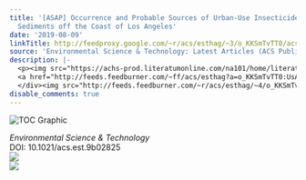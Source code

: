 ```yaml
---
title: '[ASAP] Occurrence and Probable Sources of Urban-Use Insecticides in Marine
  Sediments off the Coast of Los Angeles'
date: '2019-08-09'
linkTitle: http://feedproxy.google.com/~r/acs/esthag/~3/o_KKSmTvTT0/acs.est.9b02825
source: 'Environmental Science & Technology: Latest Articles (ACS Publications)'
description: |-
  <p><img src="https://achs-prod.literatumonline.com/na101/home/literatum/publisher/achs/journals/content/esthag/0/esthag.ahead-of-print/acs.est.9b02825/20190809/images/medium/es9b02825_0005.gif" alt="TOC Graphic"/></p><div><cite>Environmental Science & Technology</cite></div><div>DOI: 10.1021/acs.est.9b02825</div><div class="feedflare">
  <a href="http://feeds.feedburner.com/~ff/acs/esthag?a=o_KKSmTvTT0:UsAevt51P2M:yIl2AUoC8zA"><img src="http://feeds.feedburner.com/~ff/acs/esthag?d=yIl2AUoC8zA" border="0"></img></a>
  </div><img src="http://feeds.feedburner.com/~r/acs/esthag/~4/o_KKSmTvTT0" ...
disable_comments: true
---
```

<p><img src="https://achs-prod.literatumonline.com/na101/home/literatum/publisher/achs/journals/content/esthag/0/esthag.ahead-of-print/acs.est.9b02825/20190809/images/medium/es9b02825_0005.gif" alt="TOC Graphic"/></p><div><cite>Environmental Science & Technology</cite></div><div>DOI: 10.1021/acs.est.9b02825</div><div class="feedflare">
<a href="http://feeds.feedburner.com/~ff/acs/esthag?a=o_KKSmTvTT0:UsAevt51P2M:yIl2AUoC8zA"><img src="http://feeds.feedburner.com/~ff/acs/esthag?d=yIl2AUoC8zA" border="0"></img></a>
</div><img src="http://feeds.feedburner.com/~r/acs/esthag/~4/o_KKSmTvTT0" ...
